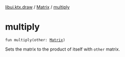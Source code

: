 [libui.ktx.draw](../README.md) / [Matrix](README.md) / [multiply](multiply.md)

# multiply

`fun multiply(other: `[`Matrix`](README.md)`)`

Sets the matrix to the product of itself with `other` matrix.
